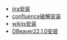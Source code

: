  - [jira安装](docs/软件安装/jira安装)
  - [confluence破解安装](docs/软件安装/confluence破解安装)
  - [wikijs安装](docs/软件安装/wikijs安装)
  - [DBeaver22.1.0安装](docs/软件安装/DBeaver22.1.0安装)
